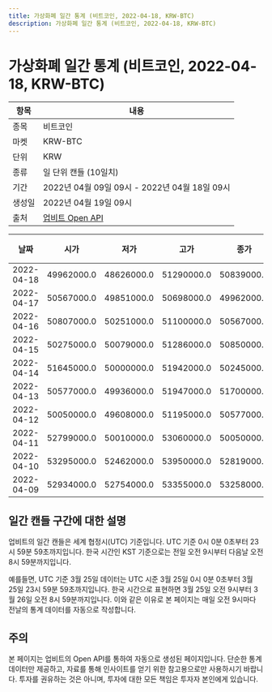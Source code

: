```yaml
---
title: 가상화폐 일간 통계 (비트코인, 2022-04-18, KRW-BTC)
description: 가상화폐 일간 통계 (비트코인, 2022-04-18, KRW-BTC)
---
```



가상화폐 일간 통계 (비트코인, 2022-04-18, KRW-BTC)
===

|항목|내용|
|--|--|
|종목|비트코인|
|마켓|KRW-BTC|
|단위|KRW|
|종류|일 단위 캔들 (10일치)|
|기간|2022년 04월 09일 09시 - 2022년 04월 18일 09시|
|생성일|2022년 04월 19일 09시|
|출처|[업비트 Open API](https://docs.upbit.com)|


|날짜|시가|저가|고가|종가|비고|
|--|--|--|--|--|--|
|2022-04-18|49962000.0|48626000.0|51290000.0|50839000.0|    |
|2022-04-17|50567000.0|49851000.0|50698000.0|49962000.0|    |
|2022-04-16|50807000.0|50251000.0|51100000.0|50567000.0|    |
|2022-04-15|50275000.0|50079000.0|51286000.0|50850000.0|    |
|2022-04-14|51645000.0|50000000.0|51942000.0|50245000.0|    |
|2022-04-13|50577000.0|49936000.0|51947000.0|51700000.0|    |
|2022-04-12|50050000.0|49608000.0|51195000.0|50577000.0|    |
|2022-04-11|52799000.0|50010000.0|53060000.0|50050000.0|    |
|2022-04-10|53295000.0|52462000.0|53950000.0|52819000.0|    |
|2022-04-09|52934000.0|52754000.0|53355000.0|53258000.0|    |


일간 캔들 구간에 대한 설명
---


업비트의 일간 캔들은 세계 협정시(UTC) 기준입니다. 
UTC 기준 0시 0분 0초부터 23시 59분 59초까지입니다. 
한국 시간인 KST 기준으로는 전일 오전 9시부터 다음날 오전 8시 59분까지입니다. 


예를들면, UTC 기준 3월 25일 데이터는 UTC 시준 3월 25일 0시 0분 0초부터 3월 25일 23시 59분 59초까지입니다. 
한국 시간으로 표현하면 3월 25일 오전 9시부터 3월 26일 오전 8시 59분까지입니다. 
이와 같은 이유로 본 페이지는 매일 오전 9시마다 전날의 통계 데이터를 자동으로 작성합니다. 


주의
---


본 페이지는 업비트의 Open API를 통하여 자동으로 생성된 페이지입니다. 
단순한 통계 데이터만 제공하고, 자료를 통해 인사이트를 얻기 위한 참고용으로만 사용하시기 바랍니다. 
투자를 권유하는 것은 아니며, 투자에 대한 모든 책임은 투자자 본인에게 있습니다. 
